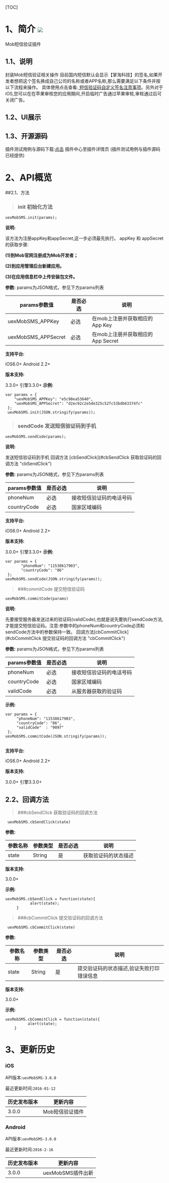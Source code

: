 [TOC]
# 1、简介 [![](http://appcan-download.oss-cn-beijing.aliyuncs.com/%E5%85%AC%E6%B5%8B%2Fgf.png)]()
Mob短信验证插件
## 1.1、说明
封装Mob短信验证相关操作
目前国内短信默认会显示【掌淘科技】的签名,如果开发者想把这个签名换成自己公司的名称或者APP名称,那么需要满足以下条件并按以下流程来操作。 具体使用点击查看:[ 短信验证码自定义签名注意事项](http://bbs.mob.com/thread-16106-1-1.html)。另外对于iOS,您可以在在苹果审核您的应用期间,开启临时广告通过苹果审核,审核通过后可关闭广告。
## 1.2、UI展示

   
## 1.3、开源源码
插件测试用例与源码下载:[点击](http://plugin.appcan.cn/details.html?id=616_index) 插件中心至插件详情页 (插件测试用例与插件源码已经提供)

# 2、API概览

##2.1、方法

> ### init 初始化方法

`uexMobSMS.init(params);`
  
**说明:**

该方法为注册appKey和appSecret,这一步必须最先执行。
 appKey 和 appSecret的获取步骤:

**(1)到Mob官网注册成为Mob开发者；**

**(2)到应用管理后台新建应用。**

**(3)在应用信息栏中上传安装包文件。**

               
**参数:**
params为JSON格式，参见下方params列表

|  params参数值 | 是否必选  |说明 |
| ------------ | ------------ | ------------|
|  uexMobSMS_APPKey |必选   |在mob上注册并获取相应的App Key |
|  uexMobSMS_APPSecret |  必选 |在mob上注册并获取相应的App Secret |

**支持平台:**
				
iOS6.0+	
Android 2.2+ 

**版本支持:**

3.3.0+
引擎3.3.0+
**示例:**

```
var params = {
    "uexMobSMS_APPKey": "e5c90ea53640",
    "uexMobSMS_APPSecret": "d2ec92c2e5de325c52fc53bdb63374fc"
 };               
 uexMobSMS.init(JSON.stringify(params));

```

> ### sendCode 发送短信验证码到手机

`uexMobSMS.sendCode(params);`
     

                
                

**说明:**

发送短信验证码到手机
回调方法 [cbSendClick](#cbSendClick  获取验证码的回调方法 "cbSendClick")  
                

**参数:**
params为JSON格式，参见下方params列表

|  params参数值 | 是否必选  |说明 |
| ------------ | ------------ | ------------|
|  phoneNum |必选   |接收短信验证码的电话号码 |
|  countryCode |  必选 |国家区域编码  |
 

**支持平台:**
				
iOS6.0+	
Android 2.2+ 

**版本支持:**

3.0.0+ 
引擎3.3.0+
**示例:**

```
var params = {
       "phoneNum": "11538617903",
       "countryCode": "86"
 };
uexMobSMS.sendCode(JSON.stringify(params));
```

> ###commitCode 提交短信验证码	

`uexMobSMS.commitCode(params)`	

**说明:**

先要接受服务器发送过来的验证码(validCode),也就是说先要执行sendCode方法,才能提交短信验证码。注意:参数中的phoneNum和countryCode必须和sendCode方法中的参数保持一致。
回调方法[cbCommitClick](#cbCommitClick  提交验证码的回调方法 "cbCommitClick")	

**参数:**
params为JSON格式，参见下方params列表

|  params参数值 | 是否必选  |说明 |
| ------------ | ------------ | ------------|
|  phoneNum |必选   |接收短信验证码的电话号码 |
|  countryCode |  必选 |国家区域编码  |
|  validCode |  必选 |从服务器获取的验证码  |
  

 

**示例:**

```
var params = {
     "phoneNum": "11538617903",
     "countryCode": "86",
     "validCode"  : "9097"
 }; 
uexMobSMS.commitCode(JSON.stringify(params));
                
```

**支持平台:**
				
iOS6.0+	
Android 2.2+ 

**版本支持:**

3.0.0+
引擎3.3.0+	
## 2.2、回调方法
> ###cbSendClick  获取验证码的回调方法

` uexMobSMS.cbSendClick(state)`

**参数:**

|  参数名称 | 参数类型  | 是否必选  |  说明 |
| ----- | ----- | ----- | ----- |
| state | String | 是 | 获取验证码的状态描述 |

**版本支持:**

3.0.0+

**示例:**

```
uexMobSMS.cbSendClick = function(state){
           alert(state);
     }
```
> ###cbCommitClick  提交验证码的回调方法

` uexMobSMS.cbCommitClick(state)`

**参数:**

|  参数名称 | 参数类型  | 是否必选  |  说明 |
| ----- | ----- | ----- | ----- |
| state | String | 是 | 提交验证码的状态描述,验证失败打印错误信息|

**版本支持:**

3.0.0+

**示例:**

```
uexMobSMS.cbCommitClick = function(state){
          alert(state);
    }
```
# 3、更新历史

### iOS

API版本:`uexMobSMS-3.0.0`

最近更新时间:`2016-01-12`

| 历史发布版本 | 更新内容 |
| ----- | ----- |
| 3.0.0 | Mob短信验证插件 |

### Android

API版本:`uexMobSMS-3.0.0`

最近更新时间:`2016-2-16`

| 历史发布版本 | 更新内容 |
| ----- | ----- |
| 3.0.0 | uexMobSMS插件出新 |
